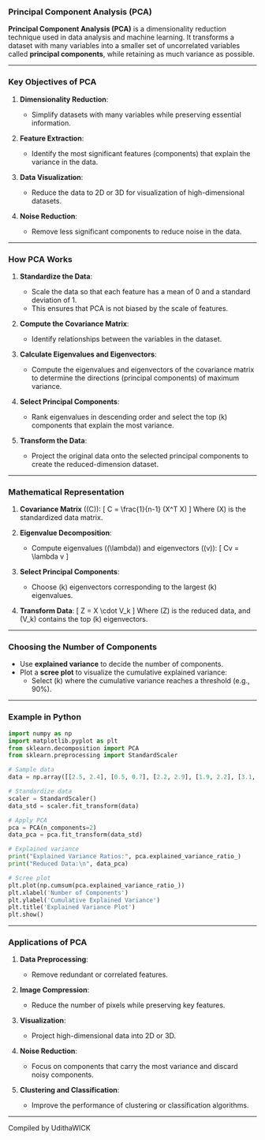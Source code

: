 ### Principal Component Analysis (PCA)

**Principal Component Analysis (PCA)** is a dimensionality reduction technique used in data analysis and machine learning. It transforms a dataset with many variables into a smaller set of uncorrelated variables called **principal components**, while retaining as much variance as possible.

---

### Key Objectives of PCA

1. **Dimensionality Reduction**:
   - Simplify datasets with many variables while preserving essential information.
   
2. **Feature Extraction**:
   - Identify the most significant features (components) that explain the variance in the data.

3. **Data Visualization**:
   - Reduce the data to 2D or 3D for visualization of high-dimensional datasets.

4. **Noise Reduction**:
   - Remove less significant components to reduce noise in the data.

---

### How PCA Works

1. **Standardize the Data**:
   - Scale the data so that each feature has a mean of 0 and a standard deviation of 1.
   - This ensures that PCA is not biased by the scale of features.

2. **Compute the Covariance Matrix**:
   - Identify relationships between the variables in the dataset.

3. **Calculate Eigenvalues and Eigenvectors**:
   - Compute the eigenvalues and eigenvectors of the covariance matrix to determine the directions (principal components) of maximum variance.

4. **Select Principal Components**:
   - Rank eigenvalues in descending order and select the top \(k\) components that explain the most variance.

5. **Transform the Data**:
   - Project the original data onto the selected principal components to create the reduced-dimension dataset.

---

### Mathematical Representation

1. **Covariance Matrix** (\(C\)):
   \[
   C = \frac{1}{n-1} (X^T X)
   \]
   Where \(X\) is the standardized data matrix.

2. **Eigenvalue Decomposition**:
   - Compute eigenvalues (\(\lambda\)) and eigenvectors (\(v\)):
     \[
     Cv = \lambda v
     \]

3. **Select Principal Components**:
   - Choose \(k\) eigenvectors corresponding to the largest \(k\) eigenvalues.

4. **Transform Data**:
   \[
   Z = X \cdot V_k
   \]
   Where \(Z\) is the reduced data, and \(V_k\) contains the top \(k\) eigenvectors.

---

### Choosing the Number of Components
- Use **explained variance** to decide the number of components.
- Plot a **scree plot** to visualize the cumulative explained variance:
  - Select \(k\) where the cumulative variance reaches a threshold (e.g., 90%).

---

### Example in Python

```python
import numpy as np
import matplotlib.pyplot as plt
from sklearn.decomposition import PCA
from sklearn.preprocessing import StandardScaler

# Sample data
data = np.array([[2.5, 2.4], [0.5, 0.7], [2.2, 2.9], [1.9, 2.2], [3.1, 3.0]])

# Standardize data
scaler = StandardScaler()
data_std = scaler.fit_transform(data)

# Apply PCA
pca = PCA(n_components=2)
data_pca = pca.fit_transform(data_std)

# Explained variance
print("Explained Variance Ratios:", pca.explained_variance_ratio_)
print("Reduced Data:\n", data_pca)

# Scree plot
plt.plot(np.cumsum(pca.explained_variance_ratio_))
plt.xlabel('Number of Components')
plt.ylabel('Cumulative Explained Variance')
plt.title('Explained Variance Plot')
plt.show()
```

---

### Applications of PCA

1. **Data Preprocessing**:
   - Remove redundant or correlated features.

2. **Image Compression**:
   - Reduce the number of pixels while preserving key features.

3. **Visualization**:
   - Project high-dimensional data into 2D or 3D.

4. **Noise Reduction**:
   - Focus on components that carry the most variance and discard noisy components.

5. **Clustering and Classification**:
   - Improve the performance of clustering or classification algorithms.

---

Compiled by UdithaWICK
